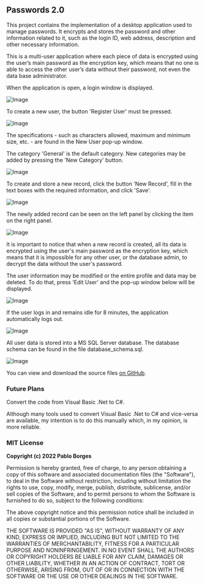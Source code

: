 ## Passwords 2.0

This project contains the implementation of a desktop application used to manage passwords. It encrypts and stores the password and other information related to it, such as the login ID, web address, description and other necessary information.

This is a multi-user application where each piece of data is encrypted using the user’s main password as the encryption key, which means that no one is able to access the other user’s data without their password, not even the data base administrator.

When the application is open, a login window is displayed.

![Image](docs/img1.png)

To create a new user, the button 'Register User' must be pressed.

![Image](docs/img2.png)

The specifications - such as characters allowed, maximum and minimum size, etc. - are found in the New User pop-up window.

The category 'General' is the default category. New categories may be added by pressing the 'New Category' button.

![Image](docs/img3.png)

To create and store a new record, click the button 'New Record', fill in the text boxes with the required information, and click 'Save'.

![Image](docs/img4.png)

The newly added record can be seen on the left panel by clicking the item on the right panel.

![Image](docs/img5.png)

It is important to notice that when a new record is created, all its data is encrypted using the user's main password as the encryption key, which means that it is impossible for any other user, or the database admin, to decrypt the data without the user's password.

The user information may be modified or the entire profile and data may be deleted. To do that, press 'Edit User' and the pop-up window below will be displayed. 

![Image](docs/img6.png)

If the user logs in and remains idle for 8 minutes, the application automatically logs out.

![Image](docs/img7.png)

All user data is stored into a MS SQL Server database. The database schema can be found in the file database_schema.sql.

![Image](docs/img8.png)

You can view and download the source files [on GitHub](https://github.com/phb2911/Passwords).

### Future Plans

Convert the code from Visual Basic .Net to C#.

Although many tools used to convert Visual Basic .Net to C# and vice-versa are available, my intention is to do this manually which, in my opinion, is more reliable.

### MIT License

**Copyright (c) 2022 Pablo Borges**

Permission is hereby granted, free of charge, to any person obtaining a copy of this software and associated documentation files (the "Software"), to deal in the Software without restriction, including without limitation the rights to use, copy, modify, merge, publish, distribute, sublicense, and/or sell copies of the Software, and to permit persons to whom the Software is furnished to do so, subject to the following conditions:

The above copyright notice and this permission notice shall be included in all copies or substantial portions of the Software.

THE SOFTWARE IS PROVIDED "AS IS", WITHOUT WARRANTY OF ANY KIND, EXPRESS OR IMPLIED, INCLUDING BUT NOT LIMITED TO THE WARRANTIES OF MERCHANTABILITY, FITNESS FOR A PARTICULAR PURPOSE AND NONINFRINGEMENT. IN NO EVENT SHALL THE AUTHORS OR COPYRIGHT HOLDERS BE LIABLE FOR ANY CLAIM, DAMAGES OR OTHER LIABILITY, WHETHER IN AN ACTION OF CONTRACT, TORT OR OTHERWISE, ARISING FROM, OUT OF OR IN CONNECTION WITH THE SOFTWARE OR THE USE OR OTHER DEALINGS IN THE SOFTWARE.
